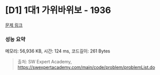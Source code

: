 # [D1] 1대1 가위바위보 - 1936 

[문제 링크](https://swexpertacademy.com/main/code/problem/problemDetail.do?contestProbId=AV5PjKXKALcDFAUq) 

### 성능 요약

메모리: 56,936 KB, 시간: 124 ms, 코드길이: 261 Bytes



> 출처: SW Expert Academy, https://swexpertacademy.com/main/code/problem/problemList.do
